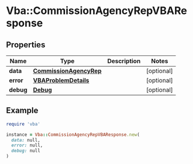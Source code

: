 # Vba::CommissionAgencyRepVBAResponse

## Properties

| Name | Type | Description | Notes |
| ---- | ---- | ----------- | ----- |
| **data** | [**CommissionAgencyRep**](CommissionAgencyRep.md) |  | [optional] |
| **error** | [**VBAProblemDetails**](VBAProblemDetails.md) |  | [optional] |
| **debug** | [**Debug**](Debug.md) |  | [optional] |

## Example

```ruby
require 'vba'

instance = Vba::CommissionAgencyRepVBAResponse.new(
  data: null,
  error: null,
  debug: null
)
```

